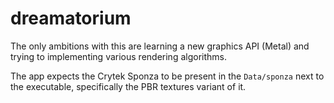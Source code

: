 # dreamatorium

The only ambitions with this are learning a new graphics API (Metal) and trying to implementing various rendering algorithms.

The app expects the Crytek Sponza to be present in the `Data/sponza` next to the executable, specifically the PBR textures variant of it. 
